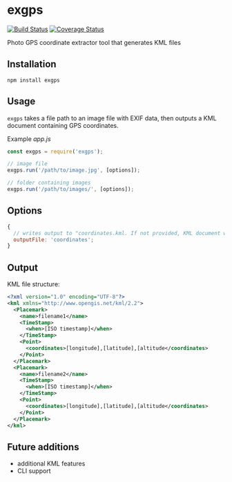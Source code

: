 # exgps

[![Build Status](https://travis-ci.org/dbreslin424/exgps.svg?branch=master)](https://travis-ci.org/dbreslin424/exgps) [![Coverage Status](https://coveralls.io/repos/github/dbreslin424/exgps/badge.svg?branch=master)](https://coveralls.io/github/dbreslin424/exgps?branch=master)

Photo GPS coordinate extractor tool that generates KML files

## Installation

`npm install exgps`

## Usage

`exgps` takes a file path to an image file with EXIF data, then outputs a KML document containing GPS coordinates.

Example _app.js_

```javascript
const exgps = require('exgps');

// image file
exgps.run('/path/to/image.jpg', [options]);

// folder containing images
exgps.run('/path/to/images/', [options]);
```

## Options

```javascript
{
  // writes output to "coordinates.kml. If not provided, KML document will be logged to the console
  outputFile: 'coordinates';
}
```

## Output

KML file structure:

```xml
<?xml version="1.0" encoding="UTF-8"?>
<kml xmlns="http://www.opengis.net/kml/2.2">
  <Placemark>
    <name>filename1</name>
    <TimeStamp>
      <when>[ISO timestamp]</when>
    </TimeStamp>
    <Point>
      <coordinates>[longitude],[latitude],[altitude</coordinates>
    </Point>
  </Placemark>
  <Placemark>
    <name>filename2</name>
    <TimeStamp>
      <when>[ISO timestamp]</when>
    </TimeStamp>
    <Point>
      <coordinates>[longitude],[latitude],[altitude</coordinates>
    </Point>
  </Placemark>
</kml>
```

## Future additions

- additional KML features
- CLI support
